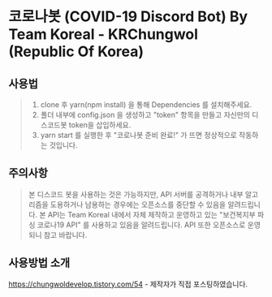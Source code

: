 # 코로나봇 (COVID-19 Discord Bot) By Team Koreal - KRChungwol (Republic Of Korea)

## 사용법
> 1. clone 후 yarn(npm install) 을 통해 Dependencies 를 설치해주세요.
> 2. 폴더 내부에 config.json 을 생성하고 "token" 항목을 만들고 자신만의 디스코드봇 token을 삽입하세요.
> 3. yarn start 를 실행한 후 "코로나봇 준비 완료!" 가 뜨면 정상적으로 작동하는 것입니다.

## 주의사항
> 본 디스코드 봇을 사용하는 것은 가능하지만, API 서버를 공격하거나 내부 알고리즘을 도용하거나 남용하는 경우에는 오픈소스를 중단할 수 있음을 알려드립니다.
> 본 API는 Team Koreal 내에서 자체 제작하고 운영하고 있는 "보건복지부 파싱 코로나19 API" 를 사용하고 있음을 알려드립니다.
> API 또한 오픈소스로 운영되니 참고 바랍니다.

## 사용방법 소개
https://chungwoldevelop.tistory.com/54  - 제작자가 직접 포스팅하였습니다.